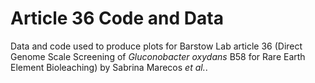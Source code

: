 # Article 36 Code and Data
Data and code used to produce plots for Barstow Lab article 36 (Direct Genome Scale Screening of *Gluconobacter oxydans* B58 for Rare Earth Element Bioleaching) by Sabrina Marecos *et al.*.
